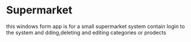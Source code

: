 # Supermarket
this windows form app is for a small supermarket system contain login to the system and dding,deleting and editing categories or prodects
